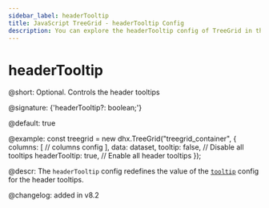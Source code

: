 ```yaml
---
sidebar_label: headerTooltip
title: JavaScript TreeGrid - headerTooltip Config 
description: You can explore the headerTooltip config of TreeGrid in the documentation of the DHTMLX JavaScript UI library. Browse developer guides and API reference, try out code examples and live demos, and download a free 30-day evaluation version of DHTMLX Suite.
---
```


# headerTooltip

@short: Optional. Controls the header tooltips

@signature: {'headerTooltip?: boolean;'}

@default: true

@example:
const treegrid = new dhx.TreeGrid("treegrid_container", {
    columns: [
        // columns config
    ],
    data: dataset,
    tooltip: false, // Disable all tooltips
    headerTooltip: true, // Enable all header tooltips
});

@descr:
The `headerTooltip` config redefines the value of the [`tooltip`](treegrid/api/treegrid_tooltip_config.md) config for the header tooltips.

@changelog: added in v8.2